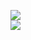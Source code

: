 [![](https://img.shields.io/badge/Made%20With-Github%20Spray-lightgrey.svg?style=for-the-badge&logo=github)](https://github.com/Annihil/github-spray#6699)  
[![](https://i.imgur.com/2DrTn0Z.gif)](https://github.com/Annihil/github-spray)